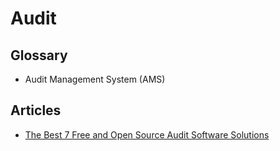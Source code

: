 # Audit

## Glossary

- Audit Management System (AMS)

## Articles

- [The Best 7 Free and Open Source Audit Software Solutions](https://goodfirms.co/audit-software/blog/best-free-open-source-audit-software-solutions)

<!--
https://github.com/fagbokforlaget/nestjs-audit-logging
https://github.com/rocketseat-creators-program/Logs-para-auditoria-com-NestJS-TypeORM-RabbitMQ-2022-04-12
https://www.linkedin.com/pulse/database-audit-nestjs-done-right-way-mehdi-fracso/
https://github.com/rpitv/glimpse-api/blob/master/prisma/schema.prisma
-->
